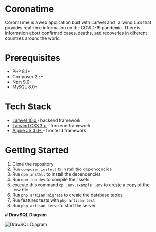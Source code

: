 # **Coronatime**

CoronaTime is a web application built with Laravel and Tailwind CSS that provides real-time information on the COVID-19
pandemic.
There is information about confirmed cases, deaths, and recoveries in different countries around the world.

# **Prerequisites**

- PHP 8.1+
- Composer 2.5+
- Npm 9.0+
- MySQL 8.0+

# **Tech Stack**

- [Laravel 10.x ](https://laravel.com/docs/10.x/installation) - backend framework
- [Tailwind CSS 3.x ](https://v2.tailwindcss.com/docs) - frontend framework
- [Alpine JS 3.0+ ](https://alpinejs.dev/start-here)- frontend framework

# **Getting Started**

1. Clone the repository
2. Run `composer install` to install the dependencies
3. Run `npm install` to install the dependencies
4. Run `npm run dev` to compile the assets
5. execute this command `cp .env.example .env` to create a copy of the .env file
6. Run `php artisan migrate` to create the database tables
7. Run featured tests with `php artisan test`
8. Run `php artisan serve` to start the server

**# DrawSQL Diagram**

![DrawSQL Diagram](https://drawsql.app/teams/rati-rukhadzes-team/diagrams/corona-time/embed)
